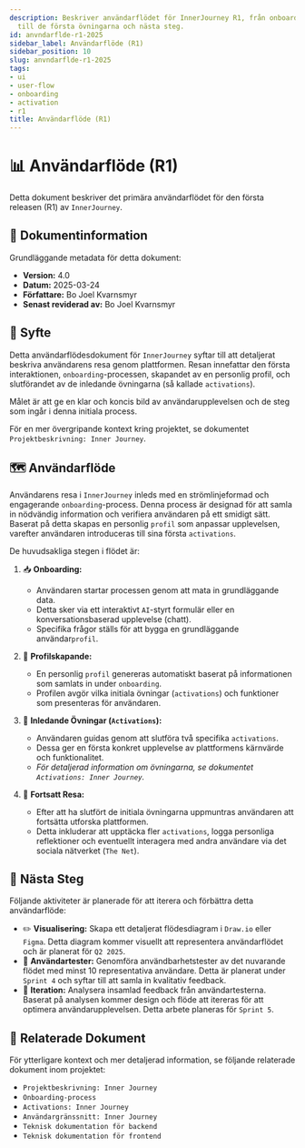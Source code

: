 ```yaml
---
description: Beskriver användarflödet för InnerJourney R1, från onboarding och profilskapande
  till de första övningarna och nästa steg.
id: anvndarflde-r1-2025
sidebar_label: Användarflöde (R1)
sidebar_position: 10
slug: anvndarflde-r1-2025
tags:
- ui
- user-flow
- onboarding
- activation
- r1
title: Användarflöde (R1)
---
```


# 📊 Användarflöde (R1)

Detta dokument beskriver det primära användarflödet för den första releasen (R1) av `InnerJourney`.

## 📄 Dokumentinformation

Grundläggande metadata för detta dokument:

*   **Version:** 4.0
*   **Datum:** 2025-03-24
*   **Författare:** Bo Joel Kvarnsmyr
*   **Senast reviderad av:** Bo Joel Kvarnsmyr

## 🎯 Syfte

Detta användarflödesdokument för `InnerJourney` syftar till att detaljerat beskriva användarens resa genom plattformen. Resan innefattar den första interaktionen, `onboarding`-processen, skapandet av en personlig profil, och slutförandet av de inledande övningarna (så kallade `activations`).

Målet är att ge en klar och koncis bild av användarupplevelsen och de steg som ingår i denna initiala process.

För en mer övergripande kontext kring projektet, se dokumentet `Projektbeskrivning: Inner Journey`.

## 🗺️ Användarflöde

Användarens resa i `InnerJourney` inleds med en strömlinjeformad och engagerande `onboarding`-process. Denna process är designad för att samla in nödvändig information och verifiera användaren på ett smidigt sätt. Baserat på detta skapas en personlig `profil` som anpassar upplevelsen, varefter användaren introduceras till sina första `activations`.

De huvudsakliga stegen i flödet är:

1.  📥 **Onboarding:**
    *   Användaren startar processen genom att mata in grundläggande data.
    *   Detta sker via ett interaktivt `AI`-styrt formulär eller en konversationsbaserad upplevelse (chatt).
    *   Specifika frågor ställs för att bygga en grundläggande användar`profil`.

2.  👤 **Profilskapande:**
    *   En personlig `profil` genereras automatiskt baserat på informationen som samlats in under `onboarding`.
    *   Profilen avgör vilka initiala övningar (`activations`) och funktioner som presenteras för användaren.

3.  💪 **Inledande Övningar (`Activations`):**
    *   Användaren guidas genom att slutföra två specifika `activations`.
    *   Dessa ger en första konkret upplevelse av plattformens kärnvärde och funktionalitet.
    *   *För detaljerad information om övningarna, se dokumentet `Activations: Inner Journey`.*

4.  🧭 **Fortsatt Resa:**
    *   Efter att ha slutfört de initiala övningarna uppmuntras användaren att fortsätta utforska plattformen.
    *   Detta inkluderar att upptäcka fler `activations`, logga personliga reflektioner och eventuellt interagera med andra användare via det sociala nätverket (`The Net`).

## 🚀 Nästa Steg

Följande aktiviteter är planerade för att iterera och förbättra detta användarflöde:

*   ✏️ **Visualisering:** Skapa ett detaljerat flödesdiagram i `Draw.io` eller `Figma`. Detta diagram kommer visuellt att representera användarflödet och är planerat för `Q2 2025`.
*   🧪 **Användartester:** Genomföra användbarhetstester av det nuvarande flödet med minst 10 representativa användare. Detta är planerat under `Sprint 4` och syftar till att samla in kvalitativ feedback.
*   🔄 **Iteration:** Analysera insamlad feedback från användartesterna. Baserat på analysen kommer design och flöde att itereras för att optimera användarupplevelsen. Detta arbete planeras för `Sprint 5`.

## 🔗 Relaterade Dokument

För ytterligare kontext och mer detaljerad information, se följande relaterade dokument inom projektet:

*   `Projektbeskrivning: Inner Journey`
*   `Onboarding-process`
*   `Activations: Inner Journey`
*   `Användargränssnitt: Inner Journey`
*   `Teknisk dokumentation för backend`
*   `Teknisk dokumentation för frontend`